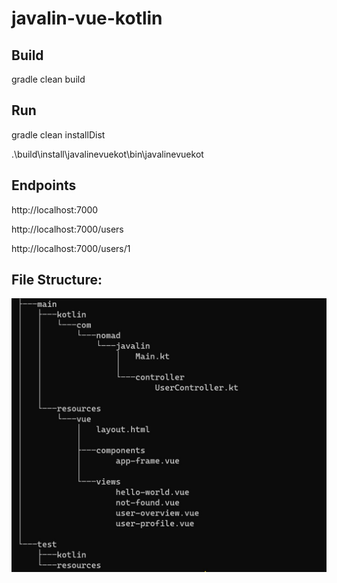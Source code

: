 # javalin-vue-kotlin


## Build
gradle clean build


## Run
gradle clean installDist

.\build\install\javalinevuekot\bin\javalinevuekot


## Endpoints

http://localhost:7000

http://localhost:7000/users

http://localhost:7000/users/1


## File Structure:

![alt text](readme-resource/javalin-vue-files.JPG)
